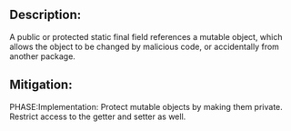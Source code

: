 ## Description:

A public or protected static final field references a mutable object, which allows the object to be changed by malicious code, or accidentally from another package.



## Mitigation:


PHASE:Implementation:
Protect mutable objects by making them private. Restrict access to the getter and setter as well.

